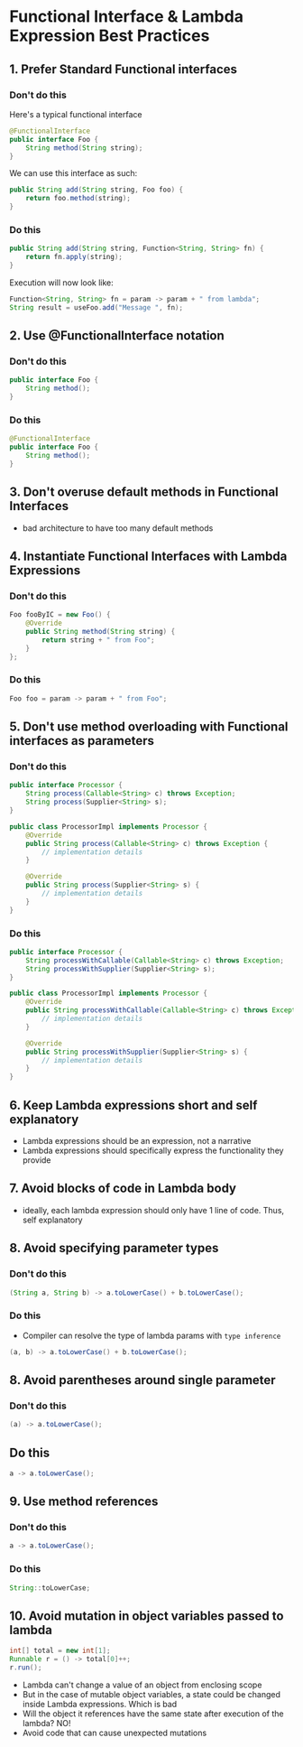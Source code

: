 # Functional Interface & Lambda Expression Best Practices 

## 1. Prefer Standard Functional interfaces
### Don't do this
Here's a typical functional interface
```java
@FunctionalInterface
public interface Foo {
    String method(String string);
}
```
We can use this interface as such:
```java
public String add(String string, Foo foo) {
    return foo.method(string);
}
```
### Do this
```java
public String add(String string, Function<String, String> fn) {
    return fn.apply(string);
}
```
Execution will now look like:
```java
Function<String, String> fn = param -> param + " from lambda";
String result = useFoo.add("Message ", fn);
```

## 2. Use @FunctionalInterface notation
### Don't do this
```java
public interface Foo {
    String method();
}
```

### Do this
```java
@FunctionalInterface
public interface Foo {
    String method();
}
```

## 3. Don't overuse default methods in Functional Interfaces
- bad architecture to have too many default methods

## 4. Instantiate Functional Interfaces with Lambda Expressions
### Don't do this
```java
Foo fooByIC = new Foo() {
    @Override
    public String method(String string) {
        return string + " from Foo";
    }
};
```

### Do this
```java
Foo foo = param -> param + " from Foo";
```

## 5. Don't use method overloading with Functional interfaces as parameters
### Don't do this
```java
public interface Processor {
    String process(Callable<String> c) throws Exception;
    String process(Supplier<String> s);
}

public class ProcessorImpl implements Processor {
    @Override
    public String process(Callable<String> c) throws Exception {
        // implementation details
    }

    @Override
    public String process(Supplier<String> s) {
        // implementation details
    }
}
```

### Do this
```java
public interface Processor {
    String processWithCallable(Callable<String> c) throws Exception;
    String processWithSupplier(Supplier<String> s);
}

public class ProcessorImpl implements Processor {
    @Override
    public String processWithCallable(Callable<String> c) throws Exception {
        // implementation details
    }

    @Override
    public String processWithSupplier(Supplier<String> s) {
        // implementation details
    }
}
```

## 6. Keep Lambda expressions short and self explanatory
- Lambda expressions should be an expression, not a narrative
- Lambda expressions should specifically express the functionality they provide

## 7. Avoid blocks of code in Lambda body
- ideally, each lambda expression should only have 1 line of code. Thus, self explanatory 

## 8. Avoid specifying parameter types
### Don't do this
```java
(String a, String b) -> a.toLowerCase() + b.toLowerCase();
```

### Do this
- Compiler can resolve the type of lambda params with `type inference`
```java
(a, b) -> a.toLowerCase() + b.toLowerCase();
```

## 8. Avoid parentheses around single parameter
### Don't do this
```java
(a) -> a.toLowerCase();
```

## Do this
```java
a -> a.toLowerCase();
```

## 9. Use method references
### Don't do this
```java
a -> a.toLowerCase();
```

### Do this
```java
String::toLowerCase;
```

## 10. Avoid mutation in object variables passed to lambda
```java
int[] total = new int[1];
Runnable r = () -> total[0]++;
r.run();
```
- Lambda can't change a value of an object from enclosing scope
- But in the case of mutable object variables, a state could be changed inside Lambda expressions. Which is bad
- Will the object it references have the same state after execution of the lambda? NO!
- Avoid code that can cause unexpected mutations